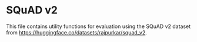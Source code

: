 # SQuAD v2

This file contains utility functions for evaluation using the SQuAD v2 dataset from https://huggingface.co/datasets/rajpurkar/squad_v2.
